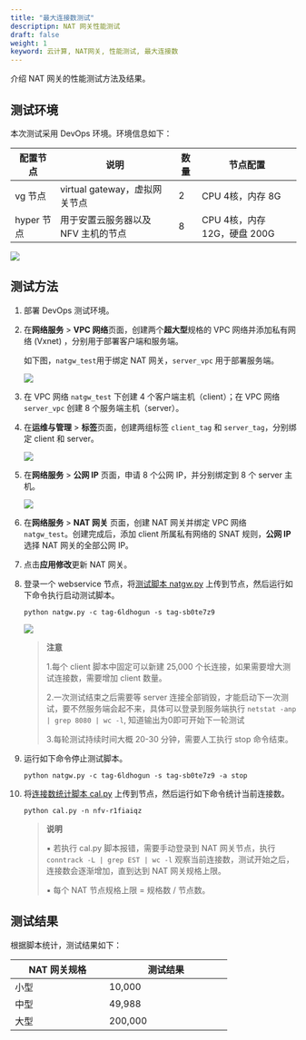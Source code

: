 ```yaml
---
title: "最大连接数测试"
descriptipn: NAT 网关性能测试
draft: false
weight: 1
keyword: 云计算, NAT网关, 性能测试, 最大连接数
---
```


介绍 NAT 网关的性能测试方法及结果。

## 测试环境

本次测试采用 DevOps 环境。环境信息如下：

| 配置节点   | 说明                                | 数量 | 节点配置                     |
| ---------- | ----------------------------------- | ---- | ---------------------------- |
| vg 节点    | virtual gateway，虚拟网关节点       | 2    | CPU 4核，内存 8G             |
| hyper 节点 | 用于安置云服务器以及 NFV 主机的节点 | 8    | CPU 4核，内存 12G，硬盘 200G |

![](../../_images/perf_0.png)

## 测试方法

1. 部署 DevOps 测试环境。

2. 在**网络服务** > **VPC 网络**页面，创建两个**超大型**规格的 VPC 网络并添加私有网络 (Vxnet) ，分别用于部署客户端和服务端。

   如下图，`natgw_test`用于绑定 NAT 网关，`server_vpc` 用于部署服务端。

   ![](../../_images/perf_1.png)

3.  在 VPC 网络 `natgw_test` 下创建 4 个客户端主机（client）；在 VPC 网络 `server_vpc` 创建 8 个服务端主机（server）。

4. 在**运维与管理** > **标签**页面，创建两组标签 `client_tag` 和 `server_tag`，分别绑定 client 和 server。

   ![](../../_images/perf_2.png)

5. 在**网络服务** > **公网 IP** 页面，申请 8 个公网 IP，并分别绑定到 8 个 server 主机。

   ![](../../_images/perf_3.png)

6. 在**网络服务** > **NAT 网关** 页面，创建 NAT 网关并绑定 VPC  网络 `natgw_test`。创建完成后，添加 client 所属私有网络的 SNAT 规则，**公网 IP** 选择 NAT 网关的全部公网 IP。

7. 点击**应用修改**更新 NAT 网关。

8. 登录一个 webservice 节点，将[测试脚本 natgw.py](/network/nat_gateway/attach/natgw.py/) 上传到节点，然后运行如下命令执行启动测试脚本。

   ```
   python natgw.py -c tag-6ldhogun -s tag-sb0te7z9
   ```

   ![](../../_images/perf_4.png)

   > **注意**
   >
   > 1.每个 client 脚本中固定可以新建 25,000 个长连接，如果需要增大测试连接数，需要增加 client 数量。
   >
   > 2.一次测试结束之后需要等 server 连接全部销毁，才能启动下一次测试，要不然服务端会起不来，具体可以登录到服务端执行 `netstat -anp | grep 8080 | wc -l`, 知道输出为0即可开始下一轮测试
   >
   > 3.每轮测试持续时间大概 20-30 分钟，需要人工执行 stop 命令结束。

9. 运行如下命令停止测试脚本。

   ```
   python natgw.py -c tag-6ldhogun -s tag-sb0te7z9 -a stop
   ```

   

10. 将[连接数统计脚本 cal.py](/network/nat_gateway/attach/cal.py/) 上传到节点，然后运行如下命令统计当前连接数。

    ```
    python cal.py -n nfv-r1fiaiqz
    ```
    
    
    > **说明**
    >
    > ▪︎ 若执行 cal.py 脚本报错，需要手动登录到 NAT 网关节点，执行 `conntrack -L | grep EST | wc -l` 观察当前连接数，测试开始之后，连接数会逐渐增加，直到达到 NAT 网关规格上限。
    >
    > ▪︎ 每个 NAT 节点规格上限 = 规格数 / 节点数。
    
    

## 测试结果

根据脚本统计，测试结果如下：

| <span style="display:inline-block;width:150px">NAT 网关规格</span> | <span style="display:inline-block;width:200px">测试结果</span> |
| ------------------------------------------------------------ | ------------------------------------------------------------ |
| 小型                                                         | 10,000                                                       |
| 中型                                                         | 49,988                                                       |
| 大型                                                         | 200,000                                                      |

